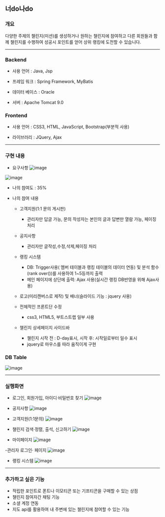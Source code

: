 ## 너do나do   

### 개요
다양한 주제의 챌린지(미션)를 생성하거나 원하는 챌린지에 참여하고 다른 회원들과 함께 챌린지를 수행하여 성공시 포인트를 얻어 상위 랭킹에 도전할 수 있습니다.

***

### Backend

- 사용 언어 : Java, Jsp

- 프레임 워크 : Spring Framework, MyBatis              

- 데이터 베이스 : Oracle

- 서버 : Apache Tomcat 9.0


### Frontend

- 사용 언어 :  CSS3, HTML, JavaScript, Bootstrap(부분적 사용)

- 라이브러리 : JQuery, Ajax


***

### 구현 내용

- 요구사항
![image](https://user-images.githubusercontent.com/97445449/162133767-3e13e04f-87c7-4336-bcdf-56b4a8e07d87.png)

![image](https://user-images.githubusercontent.com/97445449/162133790-5d4765bd-44a8-47bb-b0d9-7ff2dc224ae9.png)



- 나의 참여도 : 35%

- 나의 참여 내용

    * 고객지원(1:1 문의 게시판) 
      * 관리자만 답글 가능, 문의 작성자는 본인의 글과 답변만 열람 가능, 페이징 처리


    * 공지사항  
      * 관리자만 글작성,수정,삭제,페이징 처리

    * 랭킹 시스템  
      * DB: Trigger사용( 멤버 테이블과 랭킹 테이블의 데이터 연동) 및 분석 함수(rank over())를 사용하여 1~5등까지 출력 
      * 메인 페이지에 상단에 출력: Ajax 사용(실시간 랭킹 DB반영을 위해 Ajax사용)

    * 로고(미리캔버스로 제작) 및 배너(슬라이드 기능 : jquery 사용)

    * 전체적인 프론트단 수정
      * css3, HTML5, 부트스트랩 일부 사용

    * 챌린지 상세페이지 사이드바
      * 챌린지 시작 전 : D-day표시, 시작 후: 시작일로부터 일수 표시
      * jquery로 마우스를 따라 움직이게 구현 


### DB Table
![image](https://user-images.githubusercontent.com/97445449/162133665-615b63cb-1630-4306-a268-8bfe8779a8f4.png)

***

### 실행화면

- 로그인, 회원가입, 아이디·비밀번호 찾기
![image](https://user-images.githubusercontent.com/97445449/162340948-673773d6-59b1-4baf-99fd-e8f0709b907f.png)

- 공지사항 
![image](https://user-images.githubusercontent.com/97445449/162346211-d533f934-e23a-4a11-bbd7-33d3a794a9d9.png)

- 고객지원(1:1문의)
![image](https://user-images.githubusercontent.com/97445449/162346283-92f83e75-fa03-41c6-b4e5-da9715ed415a.png)

- 챌린지 검색·정렬, 출석, 신고하기
![image](https://user-images.githubusercontent.com/97445449/162348504-52a46cbd-9f53-406c-8be7-fc4cf08c0c0a.png)

- 마이페이지
![image](https://user-images.githubusercontent.com/97445449/162347505-8417f8d5-3438-45a0-9748-a63995b6a7c9.png)

-관리자 로그인· 페이지
![image](https://user-images.githubusercontent.com/97445449/162347974-6a6a5cb7-7ca2-433f-8fb9-85d418c6135d.png)

- 랭킹 시스템
![image](https://user-images.githubusercontent.com/97445449/162349025-9d8a517e-a9cf-45bb-8b69-61c742781d8c.png)






***

### 추가하고 싶은 기능
- 적립한 포인트로 폰트나 이모티콘 또는 기프티콘을 구매할 수 있는 상점
- 챌린지 참여자간 채팅 기능
- 소셜 계정 연동
- 지도 api를 활용하여 내 주변에 있는 챌린지에 참여할 수 있는 기능 


